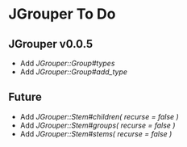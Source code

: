 JGrouper To Do
==============

JGrouper v0.0.5
---------------
* Add *JGrouper::Group#types*
* Add *JGrouper::Group#add_type*

Future
------
* Add *JGrouper::Stem#children( recurse = false )*
* Add *JGrouper::Stem#groups( recurse = false )*
* Add *JGrouper::Stem#stems( recurse = false )*

